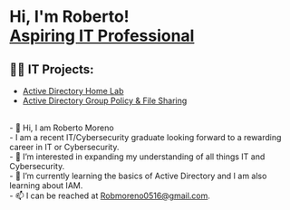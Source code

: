 <h1>Hi, I'm Roberto! <br/><a href="https://www.linkedin.com/in/roberto-moreno94/">Aspiring IT Professional</a>

<h2>👨‍💻  IT Projects:</h2>

- [Active Directory Home Lab](https://github.com/Rmoreno-94/Active-Directory-Home-Lab)
- [Active Directory Group Policy & File Sharing](https://github.com/Rmoreno-94/Active-Directory-Group-Policy-and-File-Sharing/blob/main/README.md)

<br/>- 👋 Hi, I am Roberto Moreno
<br/>- I am a recent IT/Cybersecurity graduate looking forward to a rewarding career in IT or Cybersecurity. 
<br/>- 👀 I’m interested in expanding my understanding of all things IT and Cybersecurity.
<br/>- 🌱 I’m currently learning the basics of Active Directory and I am also learning about IAM. 
<br/>- 📫 I can be reached at Robmoreno0516@gmail.com.

<!---
Rmoreno-94/Rmoreno-94 is a ✨ special ✨ repository because its `README.md` (this file) appears on your GitHub profile.
You can click the Preview link to take a look at your changes.
--->
